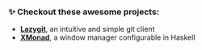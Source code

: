 ### ✨ Checkout these awesome projects:

- [**Lazygit**](https://github.com/jesseduffield/lazygit), an intuitive and simple git client
- [**XMonad**](https://github.com/xmonad/xmonad), a window manager configurable in Haskell

<!--
**iogrt/iogrt** is a  _special_ ✨ repository because its `README.md` (this file) appears on your GitHub profile.

Here are some ideas to get you started:

- 🔭 I’m currently working on ...
- 🌱 I’m currently learning ...
- 👯 I’m looking to collaborate on ...
- 🤔 I’m looking for help with ...
- 💬 Ask me about ...
- 📫 How to reach me: ...
- 😄 Pronouns: ...
- ⚡ Fun fact: ...
-->
